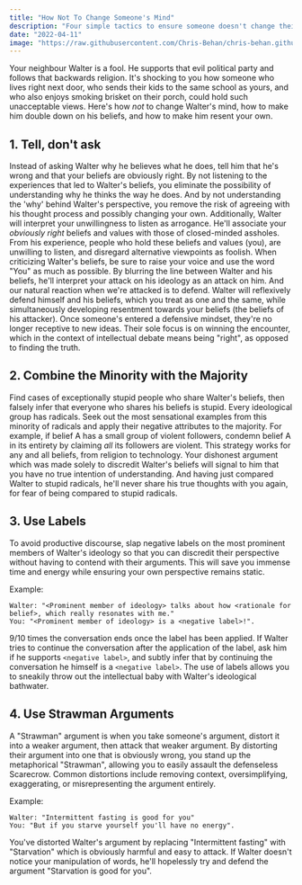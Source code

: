 ```yaml
---
title: "How Not To Change Someone's Mind"
description: "Four simple tactics to ensure someone doesn't change their mind."
date: "2022-04-11"
image: "https://raw.githubusercontent.com/Chris-Behan/chris-behan.github.io/master/public/images/cactus.jpg"
---
```


Your neighbour Walter is a fool. He supports that evil political party and follows that backwards
religion. It's shocking to you how someone who lives right next door, who sends their kids to the
same school as yours, and who also enjoys smoking brisket on their porch, could hold such
unacceptable views. Here's how _not_ to change Walter's mind, how to make him double down on his
beliefs, and how to make him resent your own.

## 1. Tell, don't ask

Instead of asking Walter why he believes what he does, tell him
that he's wrong and that your beliefs are obviously right. By not listening to the experiences
that led to Walter's beliefs, you eliminate the possibility of understanding why he thinks the
way he does. And by not understanding the 'why' behind Walter's perspective, you remove the risk
of agreeing with his thought process and possibly changing your own. Additionally, Walter will
interpret your unwillingness to listen as arrogance. He'll associate your _obviously right_
beliefs and values with those of closed-minded assholes. From his experience, people who
hold these beliefs and values (you), are unwilling to listen, and disregard alternative viewpoints
as foolish. When criticizing Walter's beliefs, be sure to raise your voice and use the word "You"
as much as possible. By blurring the line between Walter and his beliefs, he'll interpret your
attack on his ideology as an attack on him. And our natural reaction when we're attacked is to
defend. Walter will reflexively defend himself and his beliefs, which you treat as one and the same,
while simultaneously developing resentment towards your beliefs (the beliefs of his attacker).
Once someone's entered a defensive mindset, they're no longer receptive to new ideas.
Their sole focus is on winning the encounter, which in the context of intellectual debate means being
"right", as opposed to finding the truth.

## 2. Combine the Minority with the Majority

Find cases of exceptionally stupid people who share Walter's beliefs, then falsely infer that
everyone who shares his beliefs is stupid. Every ideological group has radicals. Seek out the most
sensational examples from this minority of radicals and apply their negative attributes to the majority.
For example, if belief A has a small group of violent followers, condemn belief A in
its entirety by claiming _all_ its followers are violent. This strategy works for any and all beliefs,
from religion to technology. Your dishonest argument which was made solely to discredit Walter's beliefs
will signal to him that you have no true intention of understanding. And having just compared Walter
to stupid radicals, he'll never share his true thoughts with you again, for fear of being compared to
stupid radicals.

## 3. Use Labels

To avoid productive discourse, slap negative labels on the most prominent members of Walter's
ideology so that you can discredit their perspective without having to contend with their arguments.
This will save you immense time and energy while ensuring your own perspective remains static.

Example:

```
Walter: "<Prominent member of ideology> talks about how <rationale for belief>, which really resonates with me."
You: "<Prominent member of ideology> is a <negative label>!".
```

9/10 times the conversation ends once the label has been applied. If Walter tries to continue the conversation
after the application of the label, ask him if he supports `<negative label>`, and subtly infer that
by continuing the conversation he himself is a `<negative label>`.
The use of labels allows you to sneakily throw out the intellectual baby with Walter's ideological
bathwater.

## 4. Use Strawman Arguments

A "Strawman" argument is when you take someone's argument, distort it into a weaker argument, then
attack that weaker argument. By distorting their argument into one that is obviously wrong, you
stand up the metaphorical "Strawman", allowing you to easily assault the defenseless Scarecrow.
Common distortions include removing context, oversimplifying, exaggerating, or misrepresenting
the argument entirely.

Example:

```
Walter: "Intermittent fasting is good for you"
You: "But if you starve yourself you'll have no energy".
```

You've distorted Walter's argument by
replacing "Intermittent fasting" with "Starvation" which is obviously harmful and easy to attack.
If Walter doesn't notice your manipulation of words, he'll hopelessly try and defend the argument
"Starvation is good for you".
